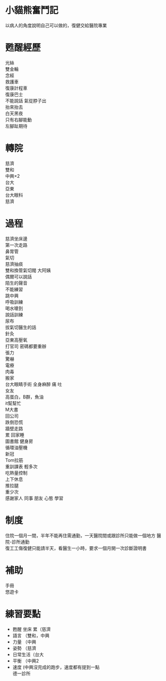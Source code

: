 # 小貓熊奮鬥記

以病人的角度說明自己可以做的，復健交給醫院專業  

# 甦醒經歷  
光絲   
雙金輪  
念經  
救護車  
復康計程車  
復康巴士  
不能說話 
氣從脖子出  
抬來抬去  
白天黑夜  
只有右腳能動  
左腳趾期待  

# 轉院
慈濟  
雙和  
中興×2  
台大  
亞東  
台大眼科  
慈濟  

# 過程  
慈濟坐床邊  
第一次走路  
鼻胃管  
氣切  
慈濟抽痰  
雙和換管氣切閥 大阿姨       
偶爾可以說話  
陌生的聲音  
不能練習  
跳中興  
呼吸訓練  
喝水嗆到  
說話訓練  
尿布  
拔氣切醫生的話  
針灸  
亞東高壓氧  
打官司
密碼都要重辦  
張力  
驚嚇  
電療  
肉毒   
搬家  
台大眼睛手術 全身麻醉 痛 吐  
女友  
高蛋白，B群，魚油  
it幫幫忙  
M大書  
回公司  
跌倒恐慌  
牆壁走路  
累 回家睡  
圖書館 健身房  
循環油壓機  
新冠  
Tom拉筋  
重訓課表 輕多次  
吃熱量控制  
上下休息  
推拉腿  
重少次  
感謝家人 同事 朋友 心態  學習  


# 制度  
住院一個月一間，半年不能再住需通勤，一天醫院間或跟診所只能做一個地方
醫院-診所通勤  
復工工傷復健只能請半天，看醫生一小時，要求一個月開一次診斷證明書    

# 補助  
手冊  
悠遊卡   

# 練習要點  
* 甦醒 坐床 累（慈濟  
* 語言  （雙和，中興  
* 力量  （中興   
* 姿勢  （慈濟  
* 日常生活（台大  
* 平衡 （中興2  
* 速度 (中興沒完成的跑步，速度都有提到一點  
德一診所
